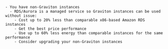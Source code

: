    - You have non-Graviton instances  
      - RDS/Aurora is a managed service so Graviton instances can be used without issue:  
        - Cost up to 20% less than comparable x86-based Amazon RDS instances  
        - Get the best price performance  
        - Use up to 60% less energy than comparable instances for the same performance  
        - Consider upgrading your non-Graviton instances  